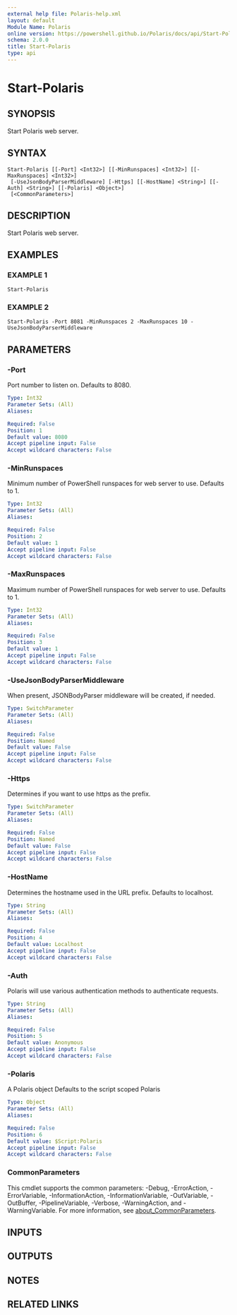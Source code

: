 ```yaml
---
external help file: Polaris-help.xml
layout: default
Module Name: Polaris
online version: https://powershell.github.io/Polaris/docs/api/Start-Polaris.html
schema: 2.0.0
title: Start-Polaris
type: api
---
```


# Start-Polaris

## SYNOPSIS
Start Polaris web server.

## SYNTAX

```
Start-Polaris [[-Port] <Int32>] [[-MinRunspaces] <Int32>] [[-MaxRunspaces] <Int32>]
 [-UseJsonBodyParserMiddleware] [-Https] [[-HostName] <String>] [[-Auth] <String>] [[-Polaris] <Object>]
 [<CommonParameters>]
```

## DESCRIPTION
Start Polaris web server.

## EXAMPLES

### EXAMPLE 1
```
Start-Polaris
```

### EXAMPLE 2
```
Start-Polaris -Port 8081 -MinRunspaces 2 -MaxRunspaces 10 -UseJsonBodyParserMiddleware
```

## PARAMETERS

### -Port
Port number to listen on.
Defaults to 8080.

```yaml
Type: Int32
Parameter Sets: (All)
Aliases:

Required: False
Position: 1
Default value: 8080
Accept pipeline input: False
Accept wildcard characters: False
```

### -MinRunspaces
Minimum number of PowerShell runspaces for web server to use.
Defaults to 1.

```yaml
Type: Int32
Parameter Sets: (All)
Aliases:

Required: False
Position: 2
Default value: 1
Accept pipeline input: False
Accept wildcard characters: False
```

### -MaxRunspaces
Maximum number of PowerShell runspaces for web server to use.
Defaults to 1.

```yaml
Type: Int32
Parameter Sets: (All)
Aliases:

Required: False
Position: 3
Default value: 1
Accept pipeline input: False
Accept wildcard characters: False
```

### -UseJsonBodyParserMiddleware
When present, JSONBodyParser middleware will be created, if needed.

```yaml
Type: SwitchParameter
Parameter Sets: (All)
Aliases:

Required: False
Position: Named
Default value: False
Accept pipeline input: False
Accept wildcard characters: False
```

### -Https
Determines if you want to use https as the prefix.

```yaml
Type: SwitchParameter
Parameter Sets: (All)
Aliases:

Required: False
Position: Named
Default value: False
Accept pipeline input: False
Accept wildcard characters: False
```

### -HostName
Determines the hostname used in the URL prefix.
Defaults to localhost.

```yaml
Type: String
Parameter Sets: (All)
Aliases:

Required: False
Position: 4
Default value: Localhost
Accept pipeline input: False
Accept wildcard characters: False
```

### -Auth
Polaris will use various authentication methods to authenticate requests.

```yaml
Type: String
Parameter Sets: (All)
Aliases:

Required: False
Position: 5
Default value: Anonymous
Accept pipeline input: False
Accept wildcard characters: False
```

### -Polaris
A Polaris object
Defaults to the script scoped Polaris

```yaml
Type: Object
Parameter Sets: (All)
Aliases:

Required: False
Position: 6
Default value: $Script:Polaris
Accept pipeline input: False
Accept wildcard characters: False
```

### CommonParameters
This cmdlet supports the common parameters: -Debug, -ErrorAction, -ErrorVariable, -InformationAction, -InformationVariable, -OutVariable, -OutBuffer, -PipelineVariable, -Verbose, -WarningAction, and -WarningVariable. For more information, see [about_CommonParameters](http://go.microsoft.com/fwlink/?LinkID=113216).

## INPUTS

## OUTPUTS

## NOTES

## RELATED LINKS
